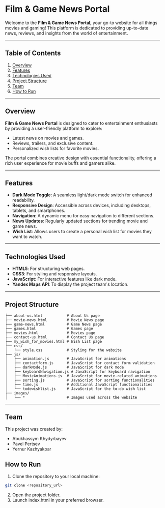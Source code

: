 # Film & Game News Portal

Welcome to the **Film & Game News Portal**, your go-to website for all things movies and gaming! This platform is dedicated to providing up-to-date news, reviews, and insights from the world of entertainment.

---

## Table of Contents

1. [Overview](#overview)
2. [Features](#features)
3. [Technologies Used](#technologies-used)
4. [Project Structure](#project-structure)
5. [Team](#team)
6. [How to Run](#how-to-run)

---

## Overview

**Film & Game News Portal** is designed to cater to entertainment enthusiasts by providing a user-friendly platform to explore:

- Latest news on movies and games.
- Reviews, trailers, and exclusive content.
- Personalized wish lists for favorite movies.

The portal combines creative design with essential functionality, offering a rich user experience for movie buffs and gamers alike.

---

## Features

- **Dark Mode Toggle**: A seamless light/dark mode switch for enhanced readability.
- **Responsive Design**: Accessible across devices, including desktops, tablets, and smartphones.
- **Navigation**: A dynamic menu for easy navigation to different sections.
- **News Updates**: Regularly updated sections for trending movie and game news.
- **Wish List**: Allows users to create a personal wish list for movies they want to watch.

---

## Technologies Used

- **HTML5**: For structuring web pages.
- **CSS3**: For styling and responsive layouts.
- **JavaScript**: For interactive features like dark mode.
- **Yandex Maps API**: To display the project team's location.


---

## Project Structure

```plaintext
├── about-us.html           # About Us page
├── movie-news.html         # Movie News page
├── game-news.html          # Game News page
├── games.html              # Games page
├── movies.html             # Movies page
├── contact-us.html         # Contact Us page
├── my_wish_for_movies.html # Wish List page
├── css/
│   └── style.css           # Styling for the website
├── js/
│   ├── animation.js        # JavaScript for animations
│   ├── contactform.js      # JavaScript for contact form validation
│   ├── darkMode.js         # JavaScript for dark mode
│   ├── keyboardNavigation.js # JavaScript for keyboard navigation
│   ├── MovieAnimations.js  # JavaScript for movie-related animations
│   ├── sorting.js          # JavaScript for sorting functionalities
│   ├── time.js             # Additional JavaScript functionalities
│   └── todowishlist.js     # JavaScript for the to-do wish list
├── images/
│   └── *                   # Images used across the website
```

---

## Team

This project was created by:

- Abukhassym Khydyrbayev
- Pavel Pertsev
- Yernur Kazhyakpar

## How to Run

1. Clone the repository to your local machine:
```bash
git clone <repository_url>
```
2. Open the project folder.
3. Launch index.html in your preferred browser.